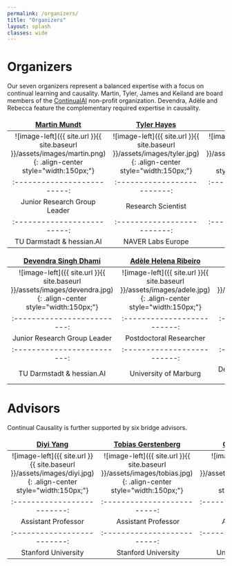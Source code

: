 ```yaml
---
permalink: /organizers/
title: "Organizers"
layout: splash
classes: wide
---
```

 <style type="text/css">
    .image-left {
      display: block;
      margin-left: auto;
      margin-right: auto;
      float: right;
    }
    td, th {
   		border: none!important;
   	} 
   	table th:first-of-type {
    	width: 15%;
	}
	table th:nth-of-type(2) {
    	width: 15%;
	}
	table th:nth-of-type(3) {
    	width: 15%;
	}
	table th:nth-of-type(4) {
    	width: 15%;
	}
	table th:nth-of-type(5) {
    	width: 15%;
	}
	table th:nth-of-type(6) {
    	width: 15%;
	}
 </style>


# Organizers
Our seven organizers represent a balanced expertise with a focus on continual learning and causality. Martin, Tyler, James and Keiland are board members of the [ContinualAI](https://www.continualai.org) non-profit organization. Devendra, Adèle and Rebecca feature the complementary required expertise in causality. 

<a href="http://owll-lab.com">Martin Mundt</a> |  <a href="https://tyler-hayes.github.io">Tyler Hayes</a> | <a href="https://jamessealesmith.github.io">James Smith</a> | <a href="https://www.kwcooper.xyz">Keiland Cooper</a>
:-------------------------:|:-------------------------:|:-------------------------:|:-------------------------: 
![image-left]({{ site.url }}{{ site.baseurl }}/assets/images/martin.png){: .align-center style="width:150px;"}  |  ![image-left]({{ site.url }}{{ site.baseurl }}/assets/images/tyler.jpg){: .align-center style="width:150px;"} | ![image-left]({{ site.url }}{{ site.baseurl }}/assets/images/james.jpg){: .align-center style="width:150px;"} | ![image-left]({{ site.url }}{{ site.baseurl }}/assets/images/keiland.jpg){: .align-center style="width:150px;"}
:-------------------------:|:-------------------------:|:-------------------------:|:-------------------------: 
Junior Research Group Leader  | Research Scientist | PhD Student | PhD Candidate
:-------------------------:|:-------------------------:|:-------------------------: 
TU Darmstadt & hessian.AI | NAVER Labs Europe | Georgia Tech | University of California


<a href="https://sites.google.com/view/devendradhami">Devendra Singh Dhami</a> |  <a href="https://adele.github.io">Adèle Helena Ribeiro</a> | <a href="https://www.google.com/url?sa=t&rct=j&q=&esrc=s&source=web&cd=&cad=rja&uact=8&ved=2ahUKEwjeku2ahtqBAxUYI0QIHRzUD0YQFnoECBYQAQ&url=https%3A%2F%2Fde.linkedin.com%2Fin%2Frebecca-herman&usg=AOvVaw01_2afPQu3_DM08kgo1AD2&opi=89978449">Rebecca Herman</a>
:-------------------------:|:-------------------------:|:-------------------------:
![image-left]({{ site.url }}{{ site.baseurl }}/assets/images/devendra.jpg){: .align-center style="width:150px;"}  |  ![image-left]({{ site.url }}{{ site.baseurl }}/assets/images/adele.jpg){: .align-center style="width:150px;"} | ![image-left]({{ site.url }}{{ site.baseurl }}/assets/images/Rebecca.jpeg){: .align-center style="width:150px;"} 
:-------------------------:|:-------------------------:|:-------------------------:
Junior Research Group Leader  | Postdoctoral Researcher | Research Scientist
:-------------------------:|:-------------------------:|:-------------------------: 
TU Darmstadt & hessian.AI | University of Marburg | Deutches Zentrum fur Luft-und Raumfahrt

# Advisors

Continual Causality is further supported by six bridge advisors. 

<a href="https://cs.stanford.edu/~diyiy/">Diyi Yang</a> | <a href="https://cicl.stanford.edu/member/tobias_gerstenberg/">Tobias Gerstenberg</a> | <a href="https://chriskanan.com">Christopher Kanan</a> | <a href="https://ml-research.github.io/people/kkersting/">Kristian Kersting</a> | <a href="https://webdocs.cs.ualberta.ca/~whitem/">Martha White</a> | <a href="https://sites.google.com/view/razp">Razvan Pascanu</a>
:-------------------------:|:-------------------------:|:-------------------------:|:-------------------------:|:-------------------------:|:-------------------------: 
![image-left]({{ site.url }}{{ site.baseurl }}/assets/images/diyi.jpg){: .align-center style="width:150px;"} | ![image-left]({{ site.url }}{{ site.baseurl }}/assets/images/tobias.jpg){: .align-center style="width:150px;"} | ![image-left]({{ site.url }}{{ site.baseurl }}/assets/images/christopher.jpg){: .align-center style="width:150px;"} | ![image-left]({{ site.url }}{{ site.baseurl }}/assets/images/kristian.jpg){: .align-center style="width:150px;"} | ![image-left]({{ site.url }}{{ site.baseurl }}/assets/images/martha.jpg){: .align-center style="width:150px;"} | ![image-left]({{ site.url }}{{ site.baseurl }}/assets/images/razvan.jpg){: .align-center style="width:150px;"}
:-------------------------:|:-------------------------:|:-------------------------:|:-------------------------:|:-------------------------:|:-------------------------: 
Assistant Professor | Assistant Professor | Associate Professor | Full Professor | Associate Professor | Research Scientist
:-------------------------:|:-------------------------:|:-------------------------:|:-------------------------:|:-------------------------:|:-------------------------: 
Stanford University | Stanford University | University of Rochester | TU Darmstadt, hessian.AI | University of Alberta, Amii | DeepMind  








